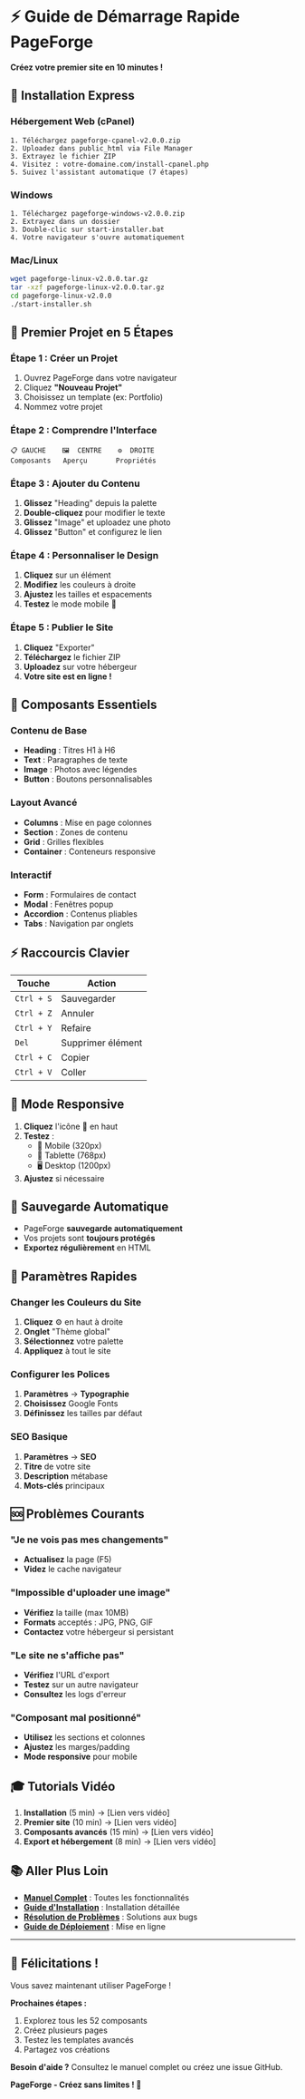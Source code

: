 # ⚡ Guide de Démarrage Rapide PageForge

**Créez votre premier site en 10 minutes !**

## 🎯 Installation Express

### Hébergement Web (cPanel)
```
1. Téléchargez pageforge-cpanel-v2.0.0.zip
2. Uploadez dans public_html via File Manager  
3. Extrayez le fichier ZIP
4. Visitez : votre-domaine.com/install-cpanel.php
5. Suivez l'assistant automatique (7 étapes)
```

### Windows
```
1. Téléchargez pageforge-windows-v2.0.0.zip
2. Extrayez dans un dossier
3. Double-clic sur start-installer.bat
4. Votre navigateur s'ouvre automatiquement
```

### Mac/Linux
```bash
wget pageforge-linux-v2.0.0.tar.gz
tar -xzf pageforge-linux-v2.0.0.tar.gz
cd pageforge-linux-v2.0.0
./start-installer.sh
```

## 🚀 Premier Projet en 5 Étapes

### Étape 1 : Créer un Projet
1. Ouvrez PageForge dans votre navigateur
2. Cliquez **"Nouveau Projet"**
3. Choisissez un template (ex: Portfolio)
4. Nommez votre projet

### Étape 2 : Comprendre l'Interface
```
📋 GAUCHE    🖼️  CENTRE    ⚙️  DROITE
Composants   Aperçu       Propriétés
```

### Étape 3 : Ajouter du Contenu
1. **Glissez** "Heading" depuis la palette
2. **Double-cliquez** pour modifier le texte  
3. **Glissez** "Image" et uploadez une photo
4. **Glissez** "Button" et configurez le lien

### Étape 4 : Personnaliser le Design
1. **Cliquez** sur un élément
2. **Modifiez** les couleurs à droite
3. **Ajustez** les tailles et espacements
4. **Testez** le mode mobile 📱

### Étape 5 : Publier le Site
1. **Cliquez** "Exporter" 
2. **Téléchargez** le fichier ZIP
3. **Uploadez** sur votre hébergeur
4. **Votre site est en ligne !**

## 🎨 Composants Essentiels

### Contenu de Base
- **Heading** : Titres H1 à H6
- **Text** : Paragraphes de texte  
- **Image** : Photos avec légendes
- **Button** : Boutons personnalisables

### Layout Avancé
- **Columns** : Mise en page colonnes
- **Section** : Zones de contenu
- **Grid** : Grilles flexibles
- **Container** : Conteneurs responsive

### Interactif
- **Form** : Formulaires de contact
- **Modal** : Fenêtres popup
- **Accordion** : Contenus pliables
- **Tabs** : Navigation par onglets

## ⚡ Raccourcis Clavier

| Touche | Action |
|--------|--------|
| `Ctrl + S` | Sauvegarder |
| `Ctrl + Z` | Annuler |
| `Ctrl + Y` | Refaire |
| `Del` | Supprimer élément |
| `Ctrl + C` | Copier |
| `Ctrl + V` | Coller |

## 📱 Mode Responsive

1. **Cliquez** l'icône 📱 en haut
2. **Testez** :
   - 📱 Mobile (320px)
   - 📱 Tablette (768px)  
   - 🖥️ Desktop (1200px)
3. **Ajustez** si nécessaire

## 💾 Sauvegarde Automatique

- PageForge **sauvegarde automatiquement**
- Vos projets sont **toujours protégés**
- **Exportez régulièrement** en HTML

## 🔧 Paramètres Rapides

### Changer les Couleurs du Site
1. **Cliquez** ⚙️ en haut à droite
2. **Onglet** "Thème global"
3. **Sélectionnez** votre palette
4. **Appliquez** à tout le site

### Configurer les Polices
1. **Paramètres** → **Typographie**
2. **Choisissez** Google Fonts
3. **Définissez** les tailles par défaut

### SEO Basique
1. **Paramètres** → **SEO**
2. **Titre** de votre site
3. **Description** métabase
4. **Mots-clés** principaux

## 🆘 Problèmes Courants

### "Je ne vois pas mes changements"
- **Actualisez** la page (F5)
- **Videz** le cache navigateur

### "Impossible d'uploader une image"  
- **Vérifiez** la taille (max 10MB)
- **Formats** acceptés : JPG, PNG, GIF
- **Contactez** votre hébergeur si persistant

### "Le site ne s'affiche pas"
- **Vérifiez** l'URL d'export
- **Testez** sur un autre navigateur
- **Consultez** les logs d'erreur

### "Composant mal positionné"
- **Utilisez** les sections et colonnes
- **Ajustez** les marges/padding
- **Mode responsive** pour mobile

## 🎓 Tutorials Vidéo

1. **Installation** (5 min) → [Lien vers vidéo]
2. **Premier site** (10 min) → [Lien vers vidéo]  
3. **Composants avancés** (15 min) → [Lien vers vidéo]
4. **Export et hébergement** (8 min) → [Lien vers vidéo]

## 📚 Aller Plus Loin

- **[Manuel Complet](USER_MANUAL.md)** : Toutes les fonctionnalités
- **[Guide d'Installation](INSTALLATION_GUIDE.md)** : Installation détaillée
- **[Résolution de Problèmes](TROUBLESHOOTING.md)** : Solutions aux bugs
- **[Guide de Déploiement](DEPLOYMENT_HOSTING_GUIDE.md)** : Mise en ligne

---

## 🎉 Félicitations !

Vous savez maintenant utiliser PageForge ! 

**Prochaines étapes :**
1. Explorez tous les 52 composants
2. Créez plusieurs pages 
3. Testez les templates avancés
4. Partagez vos créations

**Besoin d'aide ?** Consultez le manuel complet ou créez une issue GitHub.

**PageForge - Créez sans limites ! 🚀**